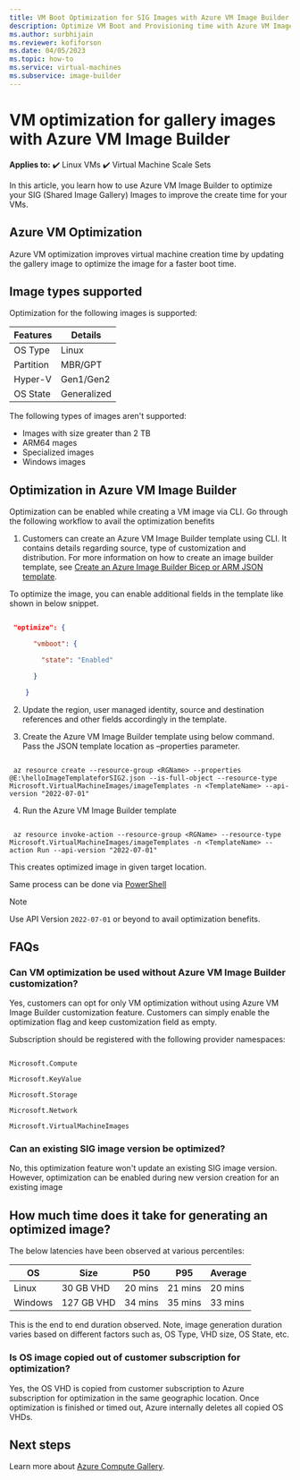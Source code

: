 ```yaml
--- 
title: VM Boot Optimization for SIG Images with Azure VM Image Builder 
description: Optimize VM Boot and Provisioning time with Azure VM Image Builder 
ms.author: surbhijain 
ms.reviewer: kofiforson 
ms.date: 04/05/2023 
ms.topic: how-to 
ms.service: virtual-machines 
ms.subservice: image-builder
--- 
```


  

# VM optimization for gallery images with Azure VM Image Builder 

  **Applies to:** :heavy_check_mark: Linux VMs :heavy_check_mark: Virtual Machine Scale Sets 

  

In this article, you learn how to use Azure VM Image Builder to optimize your SIG (Shared Image Gallery) Images to improve the create time for your VMs. 

  

## Azure VM Optimization 

Azure VM optimization improves virtual machine creation time by updating the gallery image to optimize the image for a faster boot time. 

  

## Image types supported 

Optimization for the following images is supported: 

  


| Features  | Details   |
|---|---|
|OS Type| Linux |
| Partition | MBR/GPT |
| Hyper-V | Gen1/Gen2 |
| OS State | Generalized |

  

The following types of images aren't supported: 

* Images with size greater than 2 TB 
* ARM64 mages 
* Specialized images
* Windows images

 

## Optimization in Azure VM Image Builder 

Optimization can be enabled while creating a VM image via CLI. Go through the following workflow to avail the optimization benefits 

  

1. Customers can create an Azure VM Image Builder template using CLI. It contains details regarding source, type of customization and distribution. For more information on how to create an image builder template, see [Create an Azure Image Builder Bicep or ARM JSON template](/azure/virtual-machines/linux/image-builder-json). 

To optimize the image, you can enable additional fields in the template like shown in below snippet. 

  

```json 

 "optimize": { 

      "vmboot": { 

        "state": "Enabled" 

      } 

    } 

``` 

  

2. Update the region, user managed identity, source and destination references and other fields accordingly in the template. 

   

3. Create the Azure VM Image Builder template using below command. Pass the JSON template location as –properties parameter. 

  

```azurecli-interactive 

 az resource create --resource-group <RGName> --properties @E:\helloImageTemplateforSIG2.json --is-full-object --resource-type Microsoft.VirtualMachineImages/imageTemplates -n <TemplateName> --api-version "2022-07-01" 

``` 

  

4. Run the Azure VM Image Builder template 

```azurecli-interactive 

 az resource invoke-action --resource-group <RGName> --resource-type  Microsoft.VirtualMachineImages/imageTemplates -n <TemplateName> --action Run --api-version "2022-07-01" 

``` 

  

This creates optimized image in given target location. 

Same process can be done via [PowerShell](https://github.com/danielsollondon/azvmimagebuilder/blob/master/quickquickstarts/1a_Creating_a_Custom_Win_Image_on_Existing_VNET/Readme.md#submit-the-template) 

> [!NOTE]
> Use API Version `2022-07-01` or beyond to avail optimization benefits.

  

## FAQs 

  

### Can VM optimization be used without Azure VM Image Builder customization? 

  

Yes, customers can opt for only VM optimization without using Azure VM Image Builder customization feature. Customers can simply enable the optimization flag and keep customization field as empty.  

   

Subscription should be registered with the following provider namespaces: 

  

``` 

Microsoft.Compute 

Microsoft.KeyValue 

Microsoft.Storage 

Microsoft.Network 

Microsoft.VirtualMachineImages 

``` 

  

### Can an existing SIG image version be optimized? 

No, this optimization feature won't update an existing SIG image version. However, optimization can be enabled during new version creation for an existing image 

  

## How much time does it take for generating an optimized image? 

 

 The below latencies have been observed at various percentiles: 

| OS | Size | P50 | P95 | Average |
| --- | --- | --- | --- | --- |
| Linux | 30 GB VHD | 20 mins | 21 mins | 20 mins |
| Windows | 127 GB VHD | 34 mins | 35 mins | 33 mins |

  

This is the end to end duration observed. Note, image generation duration varies based on different factors such as, OS Type, VHD size, OS State, etc. 

  

### Is OS image copied out of customer subscription for optimization? 

Yes, the OS VHD is copied from customer subscription to Azure subscription for optimization in the same geographic location. Once optimization is finished or timed out, Azure internally deletes all copied OS VHDs. 

  

## Next steps 

  

Learn more about [Azure Compute Gallery](../virtual-machines/azure-compute-gallery.md).